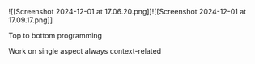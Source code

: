 ![[Screenshot 2024-12-01 at 17.06.20.png]]![[Screenshot 2024-12-01 at 17.09.17.png]]

Top to bottom programming

Work on single aspect always context-related